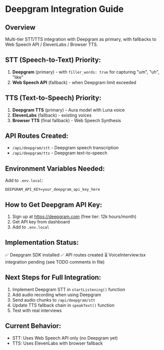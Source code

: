 # Deepgram Integration Guide

## Overview
Multi-tier STT/TTS integration with Deepgram as primary, with fallbacks to Web Speech API / ElevenLabs / Browser TTS.

## STT (Speech-to-Text) Priority:
1. **Deepgram** (primary) - with `filler_words: true` for capturing "um", "uh", "like"
2. **Web Speech API** (fallback) - when Deepgram limit exceeded

## TTS (Text-to-Speech) Priority:
1. **Deepgram TTS** (primary) - Aura model with Luna voice
2. **ElevenLabs** (fallback) - existing voices
3. **Browser TTS** (final fallback) - Web Speech Synthesis

## API Routes Created:
- `/api/deepgram/stt` - Deepgram speech transcription
- `/api/deepgram/tts` - Deepgram text-to-speech

## Environment Variables Needed:
Add to `.env.local`:
```env
DEEPGRAM_API_KEY=your_deepgram_api_key_here
```

## How to Get Deepgram API Key:
1. Sign up at https://deepgram.com (free tier: 12k hours/month)
2. Get API key from dashboard
3. Add to `.env.local`

## Implementation Status:
✅ Deepgram SDK installed
✅ API routes created
⏳ VoiceInterview.tsx integration pending (see TODO comments in file)

## Next Steps for Full Integration:
1. Implement Deepgram STT in `startListening()` function
2. Add audio recording when using Deepgram
3. Send audio chunks to `/api/deepgram/stt`
4. Update TTS fallback chain in `speakText()` function
5. Test with real interviews

## Current Behavior:
- STT: Uses Web Speech API only (no Deepgram yet)
- TTS: Uses ElevenLabs with browser fallback

